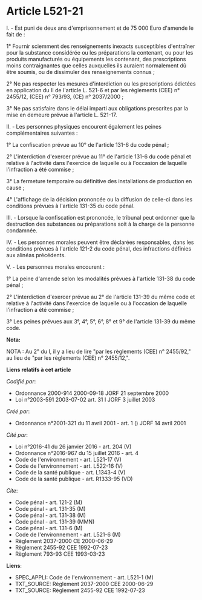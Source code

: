 # Article L521-21

I. - Est puni de deux ans d'emprisonnement et de 75 000 Euro d'amende le fait de :

1° Fournir sciemment des renseignements inexacts susceptibles d'entraîner pour la substance considérée ou les préparations la
contenant, ou pour les produits manufacturés ou équipements les contenant, des prescriptions moins contraignantes que celles
auxquelles ils auraient normalement dû être soumis, ou de dissimuler des renseignements connus ;

2° Ne pas respecter les mesures d'interdiction ou les prescriptions édictées en application du II de l'article L. 521-6 et
par les règlements (CEE) n° 2455/12, (CEE) n° 793/93, (CE) n° 2037/2000 ;

3° Ne pas satisfaire dans le délai imparti aux obligations prescrites par la mise en demeure prévue à l'article L. 521-17.

II. - Les personnes physiques encourent également les peines complémentaires suivantes :

1° La confiscation prévue au 10° de l'article 131-6 du code pénal ;

2° L'interdiction d'exercer prévue au 11° de l'article 131-6 du code pénal et relative à l'activité dans l'exercice de
laquelle ou à l'occasion de laquelle l'infraction a été commise ;

3° La fermeture temporaire ou définitive des installations de production en cause ;

4° L'affichage de la décision prononcée ou la diffusion de celle-ci dans les conditions prévues à l'article 131-35 du code
pénal.

III. - Lorsque la confiscation est prononcée, le tribunal peut ordonner que la destruction des substances ou préparations
soit à la charge de la personne condamnée.

IV. - Les personnes morales peuvent être déclarées responsables, dans les conditions prévues à l'article 121-2 du code pénal,
des infractions définies aux alinéas précédents.

V. - Les personnes morales encourent :

1° La peine d'amende selon les modalités prévues à l'article 131-38 du code pénal ;

2° L'interdiction d'exercer prévue au 2° de l'article 131-39 du même code et relative à l'activité dans l'exercice de
laquelle ou à l'occasion de laquelle l'infraction a été commise ;

3° Les peines prévues aux 3°, 4°, 5°, 6°, 8° et 9° de l'article 131-39 du même code.

**Nota:**

NOTA : Au 2° du I, il y a lieu de lire "par les règlements (CEE) n° 2455/92," au lieu de "par les règlements (CEE) n°
2455/12,".

**Liens relatifs à cet article**

_Codifié par_:

  - Ordonnance 2000-914 2000-09-18 JORF 21 septembre 2000
  - Loi n°2003-591 2003-07-02 art. 31 I JORF 3 juillet 2003

_Créé par_:

  - Ordonnance n°2001-321 du 11 avril 2001 - art. 1 () JORF 14 avril 2001

_Cité par_:

  - Loi n°2016-41 du 26 janvier 2016 - art. 204 (V)
  - Ordonnance n°2016-967 du 15 juillet 2016 - art. 4
  - Code de l'environnement - art. L521-17 (V)
  - Code de l'environnement - art. L522-16 (V)
  - Code de la santé publique - art. L1343-4 (V)
  - Code de la santé publique - art. R1333-95 (VD)

_Cite_:

  - Code pénal - art. 121-2 (M)
  - Code pénal - art. 131-35 (M)
  - Code pénal - art. 131-38 (M)
  - Code pénal - art. 131-39 (MMN)
  - Code pénal - art. 131-6 (M)
  - Code de l'environnement - art. L521-6 (M)
  - Règlement 2037-2000 CE 2000-06-29
  - Règlement 2455-92 CEE 1992-07-23
  - Règlement 793-93 CEE 1993-03-23

**Liens**:

  - SPEC_APPLI: Code de l'environnement - art. L521-1 (M)
  - TXT_SOURCE: Règlement 2037-2000 CEE 2000-06-29
  - TXT_SOURCE: Règlement 2455-92 CEE 1992-07-23
